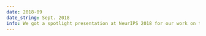 ```yaml
---
date: 2018-09
date_string: Sept. 2018
info: We got a spotlight presentation at NeurIPS 2018 for our work on the bilevel learning of the group Lasso structure
---
```


